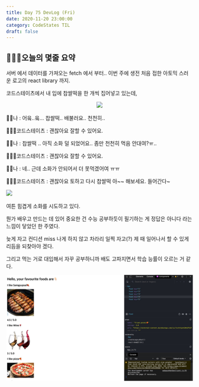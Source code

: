 ```yaml
---
title: Day 75 DevLog (Fri)
date: 2020-11-20 23:00:00
category: CodeStates TIL
draft: false
---
```


## 👩🏻‍🦳오늘의 몇줄 요약

서버 에서 데이터를 가져오는 fetch 에서 부터.. 이번 주에 생전 처음 접한 아토믹 스러운 로고의 react library 까지.

코드스테이츠에서 내 입에 찹쌀떡을 한 개씩 집어넣고 있는데,

<p align="center"><img src="https://lh3.googleusercontent.com/proxy/27x9P4VbqWDwu4XIpWj4Rvt2gemoTJ2dQ8_MY04aNTeueFNA_3LsBP5FJKZlGnqwlvneAsRWG0cQbjmi8D8Q94p7"></p>

👦🏻나 : 어읔..읔... 찹쌀떡.. 배불러요.. 천천히..

👩🏻‍💼코드스테이츠 : 괜찮아요 잘할 수 있어요.

👦🏻나 : 찹쌀떡 .. 아직 소화 덜 되었어요.. 좀만 천천히 먹음 안대여?ㅠ..

👩🏻‍💼코드스테이츠 : 괜찮아요 잘할 수 있어요.

👦🏻나 : 네.. 근데 소화가 안되어서 더 못먹겠어여 ㅠㅠ

👩🏻‍💼코드스테이츠 : 괜찮아요 토하고 다시 찹쌀떡 아~~ 해보세요. 들어간다~

![](https://lh3.googleusercontent.com/proxy/XBWFc4Iqq7KFhmGUzE5CnXenNYsW8TIp6n976b2pAJbk7v9rr1xbGGNcSYH7pXhXuGMWOHOdlu_NW9M4jlq3S6j3Ri7LMR-PnhEzUtRbhkRhvrfyuxJsXmPP6A)

여튼 힘겹게 소화를 시도하고 있다.

뭔가 배우고 만드는 데 있어 중요한 건 수능 공부하듯이 필기하는 게 정답은 아니다 라는 느낌이 닿았던 한 주였다.

늦게 자고 컨디션 miss 나게 하지 않고 차라리 일찍 자고(?) 제 때 일어나서 할 수 있게 리듬을 되찾아야 겠다.

그리고 먹는 거로 대입해서 자꾸 공부하니까 배도 고파지면서 학습 능률이 오르는 거 같다.

![](./images/idoreact.jpeg)
